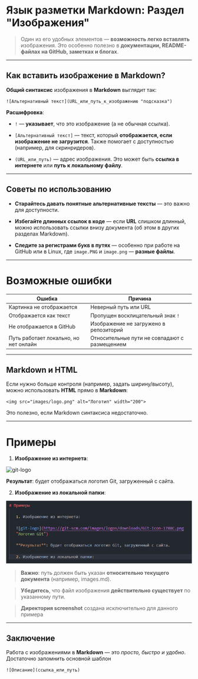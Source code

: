 # Язык разметки Markdown: Раздел "Изображения"

> Один из его удобных элементов — **возможность легко вставлять** изображения. Это особенно полезно в **документации, README-файлах на GitHub, заметках и блогах**.

---

## Как вставить изображение в Markdown?

**Общий синтаксис** изображения в **Markdown** выглядит так:

```
![Альтернативный текст](URL_или_путь_к_изображению "подсказка")
```

**Расшифровка**:

  * `!` — **указывает**, что это изображение (а не обычная ссылка).

  * `[Альтернативный текст]` — текст, который **отображается, если изображение не загрузится**. Также помогает с доступностью (например, для скринридеров).

  * `(URL_или_путь)` — адрес изображения. Это может быть **ссылка в интернете** или **путь к локальному файлу**.

---

## Советы по использованию

  * **Старайтесь давать понятные альтернативные тексты** — это важно для доступности.

  * **Избегайте длинных ссылок в коде** — если **URL** слишком длинный, можно использовать ссылки внизу документа (об этом в других разделах Markdown).

  * **Следите за регистрами букв в путях** — особенно при работе на GitHub или в Linux, где `image.PNG` и `image.png` — **разные файлы**.

---

# Возможные ошибки

| Ошибка | Причина |
| ---- | ---- |
| Картинка не отображается | Неверный путь или URL |
| Отображается как текст | Пропущен восклицательный знак `!` |
| Не отображается в GitHub | Изображение не загружено в репозиторий |
| Путь работает локально, но нет онлайн | Относительные пути не совпадают с размещением |

---

## Markdown и HTML

Если нужно больше контроля (например, задать ширину/высоту), можно использовать **HTML** прямо в **Markdown**:

```
<img src="images/logo.png" alt="Логотип" width="200">
```

Это полезно, если Markdown синтаксиса недостаточно.

---

# Примеры

   1. **Изображение из интернета**:

   ![git-logo](https://git-scm.com/images/logos/downloads/Git-Icon-1788C.png "Логотип Git")

   **Результат**: будет отображаться логотип Git, загруженный с сайта.
   
   2. **Изображение из локальной папки**:
   
   ![Скриншот интерфейса](screenshot/Screenshot.png)

   > **Важно**: путь должен быть указан **относительно текущего документа** (например, images.md).

   > **Убедитесь**, что файл изображения **действительно существует** по указанному пути.
   
   > **Директория screenshot** создана исключительно для данного примера

---

## Заключение

Работа с изображениями в **Markdown** — это *просто, быстро и удобно*. Достаточно запомнить основной шаблон

```
![Описание](ссылка_или_путь)
```
